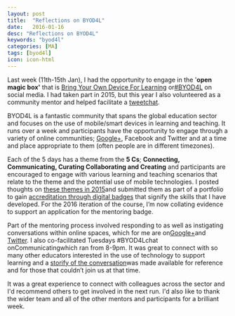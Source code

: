 ```yaml
---
layout: post
title:  "Reflections on BYOD4L"
date:   2016-01-16
desc: "Reflections on BYOD4L"
keywords: "byod4l"
categories: [MA]
tags: [byod4l]
icon: icon-html
---
```

Last week (11th-15th Jan), I had the opportunity to engage in the '**open magic box'** that is [Bring Your Own Device For Learning](https://www.google.com/url?q=https://byod4learning.wordpress.com/&sa=D&ust=1453303644487000&usg=AFQjCNFchb4iIeN60LPtU97xGbNvUEwGiw) or[#BYOD4L](https://www.google.com/url?q=https://twitter.com/hashtag/byod4l&sa=D&ust=1453303644487000&usg=AFQjCNHg9L3H31y2dYqiN16EY1SbBGls1w) on social media. I had taken part in 2015, but this year I also volunteered as a community mentor and helped facilitate a [tweetchat](https://www.google.com/url?q=http://lthechat.com/tweetchat-help/&sa=D&ust=1453303644488000&usg=AFQjCNGIUD9560huAA9adCk5XMmbvcjwSA).

BYOD4L is a fantastic community that spans the global education sector and focuses on the use of mobile/smart devices in learning and teaching. It runs over a week and participants have the opportunity to engage through a variety of online communities; [Google+](https://www.google.com/url?q=https://plus.google.com/u/0/communities/115166756393440336480&sa=D&ust=1453303644489000&usg=AFQjCNFiz9H1Bx2cAnX9_w3XTpVRHjdbpQ), Facebook and Twitter and at a time and place appropriate to them (often people are in different timezones).

Each of the 5 days has a theme from the **5 Cs**; **Connecting, Communicating, Curating Collaborating and Creating** and participants are encouraged to engage with various learning and teaching scenarios that relate to the theme and the potential use of mobile technologies. I posted thoughts on [these themes in 2015](https://www.google.com/url?q=https://markawilliams.withknown.com/content/all/?q%3DBYOD4L&sa=D&ust=1453303644490000&usg=AFQjCNEUDcTYxiq03G7FiFozwaP6ubjIPw)and submitted them as part of a portfolio to gain [accreditation through digital badges](https://www.google.com/url?q=https://credly.com/u/2190154&sa=D&ust=1453303644490000&usg=AFQjCNGattUSMNM1FMva6Kpv5QBMUmmweA) that signify the skills that I have developed. For the 2016 iteration of the course, I’m now collating evidence to support an application for the mentoring badge.

Part of the mentoring process involved responding to as well as instigating conversations within online spaces, which for me are on[Google+](https://www.google.com/url?q=https://plus.google.com/u/0/%2BMarkWilliamsLT&sa=D&ust=1453303644491000&usg=AFQjCNFwrYz7BNKrJZg9D-CFYz8t3C8wjg)and [Twitter](https://www.google.com/url?q=https://twitter.com/search?vertical%3Ddefault%26q%3D%2523BYOD4L%2520OR%2520%2523BYOD4Lchat%2520from%253Athe_markness%2520since%253A2016-01-01%2520until%253A2016-01-20%26src%3Dtypd%26lang%3Den-gb&sa=D&ust=1453303644492000&usg=AFQjCNFckszEmqbFt5WT3ISqXoSuKx7T4g). I also co-facilitated Tuesdays #BYOD4Lchat onCommunicatingwhich ran from 8-9pm. It was great to connect with so many other educators interested in the use of technology to support learning and a [storify of the conversation](https://www.google.com/url?q=https://storify.com/BYOD4L/byod4lchat-day-2-january-2016-communicating&sa=D&ust=1453303644492000&usg=AFQjCNFmFU8RLzXpZYEoFVCdJ1rN4BI5rg)was made available for reference and for those that couldn’t join us at that time.

It was a great experience to connect with colleagues across the sector and I'd recommend others to get involved in the next run. I'd also like to thank the wider team and all of the other mentors and participants for a brilliant week.
